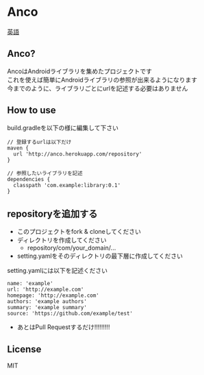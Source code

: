 # Anco
[英語](http://anco.herokuapp.com/public/index.html)

## Anco?
AncoはAndroidライブラリを集めたプロジェクトです  
これを使えば簡単にAndroidライブラリの参照が出来るようになります  
今までのように、ライブラリごとにurlを記述する必要はありません

## How to use
build.gradleを以下の様に編集して下さい
```
// 登録するurlは以下だけ
maven {
  url 'http://anco.herokuapp.com/repository'
}

// 参照したいライブラリを記述
dependencies {
  classpath 'com.example:library:0.1'
}
```

## repositoryを追加する
* このプロジェクトをfork & cloneしてください
* ディレクトリを作成してください
  * repository/com/your_domain/...
* setting.yamlをそのディレクトリの最下層に作成してください

setting.yamlには以下を記述ください
```
name: 'example'
url: 'http://example.com'
homepage: 'http://example.com'
authors: 'example authors'
summary: 'example summary'
source: 'https://github.com/example/test'
```
* あとはPull Requestするだけ!!!!!!!!!

## License
MIT
